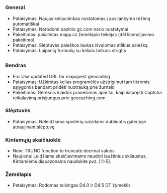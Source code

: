 ##

### General
- Pataisymas: Naujas keliauninkas nustatomas į apsilankymo režimą automatiškai
- Pataisymas: Nerodomi bazinio gc.com nario nustatymai
- Pakeitimas: pašalintas mapy.cz žemėlapio teikėjas (dėl licencijavimo pakeitimo)
- Pataisymas: Slėptuvės paieškos laukas išvalomas atlikus paiešką
- Pataisymas: Laipsnių formulių su keliais taškais strigtis

##

### Bendras
- Fix: Use updated URL for mapquest geocoding
- Pataisymas: Užkirstas kelias programėlės užstrigimui tam tikromis sąlygomis bandant pridėti nuotrauką prie žurnalo
- Pakeitimas: Geresnis klaidos pranešimas apie tai, kaip išspręsti Captcha reikalavimą prisijungus prie geocaching.com

### Slėptuvės
- Pataisymas: Neleidžiama spoilerių vaizdams dubliuotis galerijoje atnaujinant slėptuvę

### Kintamųjų skaičiuoklė
- New: TRUNC function to truncate decimal values
- Naujiena: Leidžiama skaičiavimams naudoti laužtinius skliaustus. Kintamiems diapazonams naudokite pvz. \[:1-5\].

### Žemėlapis
- Pataisymas: Rodomas teisingas D4.0 ir D4.5 DT žymeklis
